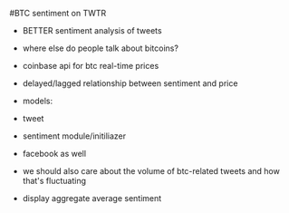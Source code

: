 #BTC sentiment on TWTR

- BETTER sentiment analysis of tweets
- where else do people talk about bitcoins?
- coinbase api for btc real-time prices
- delayed/lagged relationship between sentiment and price
- models:
- 	tweet
- 	sentiment module/initiliazer
- 	facebook as well

- we should also care about the volume of btc-related tweets and how that's fluctuating
- display aggregate average sentiment